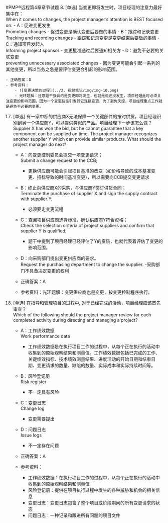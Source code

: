 #PMP®远程第4章章节试题
8. [单选] 当变更即将发生时，项目经理的注意力最好集中在：  
When it comes to changes, the project manager’s attention is BEST focused on:
	- A：促进变更发生  
Promoting changes
		- 促进变更是确认变更后要做的事情
	- B：跟踪和记录变更  
Tracking and recording changes
		- 跟踪和记录变更是变更结束后要做的事情
	- C：通知项目发起人  
Informing project sponsor
		- 变更批准通过后要通知相关方
	- D：避免不必要的关联变更  
preventing unnecessary associated changes
		- 因为变更可能会引起一系列的其他变更，所以当务之急是要评估变更会引起的影响范围。

	- 正确答案：D
	- 参考资料：
		- ![变更决策的过程](../2. 视频笔记/img/img-10.png)
		- 光环题解：注意题干强调的是变更即将发生，也就是说还没发生，项目经理此时必须关注变更的影响范围，因为一个变更往往引发其它连锁变更，为了避免失控，项目经理重点工作就是避免不必要的变更。

17. [单选] 有一家中标的供应商X无法保障一个关键部件的按时供货，项目经理识别到另一个供应商Y，可以提供类似的产品。项目经理下一步该怎么做？  
Supplier X has won the bid, but he cannot guarantee that a key component can be supplied on time. The project manager recognizes another supplier Y which can provide similar products. What should the project manager do next?
	- A：向变更控制委员会提交一项变更请求；  
Submit a change request to the CCB;
		- 更换供应商可能会引起项目基准的改变（如价格导致的成本基准变更、招标导致的时间基准变更），所以需要向CCB提交变更请求
	- B：终止向供应商X的采购，与供应商Y签订供货合同；  
Terminate the purchase of supplier X and sign the supply contract with supplier Y;
		- 必须要走变更流程
	- C：查阅项目供应商选择标准，确认供应商Y符合资格；  
Check the selection criteria of project suppliers and confirm that supplier Y is qualified;
		- 题干中提到了项目经理已经评估了Y的资质，也就代表着评估了变更的影响范围。
	- D：向采购部门提出变更供应商的要求。  
Request the purchasing department to change the supplier.
		-采购部门不具备决定变更的权利
	
	- 正确答案：A
	- 参考资料：光环题解：变更供应商也是变更，按变更控制程序执行。

24. [单选] 在指导和管理项目的过程中, 对于已经完成的活动，项目经理应该首先审查？  
Which of the following should the project manager review for each completed activity during directing and managing a project?
	- A：工作绩效数据  
Work performance data
		- 工作绩效数据是在执行项目工作的过程中，从每个正在执行的活动中收集到的原始观察结果和测量值。工作绩效数据包括已完成的工作、关键绩效指标、技术绩效测量结果、进度活动的开始日期和结束日期、变更请求的数量、缺陷的数量、实际成本和实际持续时间等。
	- B：风险登记册  
Risk register
		- 不一定具有风险
	- C：变更日志  
Change log
		- 变更需要提出
	- D：问题日志  
Issue logs
		- 不一定存在问题

	- 正确答案：A
	- 参考资料：
		- 工作绩效数据：在执行项目工作的过程中，从每个正在执行的活动中收集到的原始观察结果和测量值
		- 风险登记册：提供在项目执行过程中发生的各种威胁和机会的相关信息
		- 变更日志：变更日志包含了整个项目或阶段期间的所有变更请求的状态
		- 问题日志：一种记录和跟进所有问题的项目文件